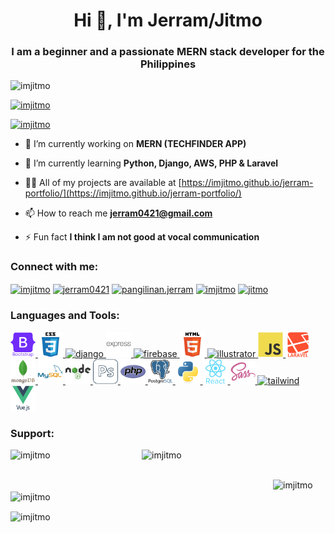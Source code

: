 <h1 align="center">Hi 👋, I'm Jerram/Jitmo</h1>
<h3 align="center">I am a beginner and a passionate MERN stack developer for the Philippines</h3>

<p align="left"> <img src="https://komarev.com/ghpvc/?username=imjitmo&label=Profile%20views&color=0e75b6&style=flat" alt="imjitmo" /> </p>

<p align="left"> <a href="https://github.com/ryo-ma/github-profile-trophy"><img src="https://github-profile-trophy.vercel.app/?username=imjitmo" alt="imjitmo" /></a> </p>

<p align="left"> <a href="https://twitter.com/imjitmo" target="blank"><img src="https://img.shields.io/twitter/follow/imjitmo?logo=twitter&style=for-the-badge" alt="imjitmo" /></a> </p>

- 🔭 I’m currently working on **MERN (TECHFINDER APP)**

- 🌱 I’m currently learning **Python, Django, AWS, PHP & Laravel**

- 👨‍💻 All of my projects are available at [https://imjitmo.github.io/jerram-portfolio/](https://imjitmo.github.io/jerram-portfolio/)

- 📫 How to reach me **jerram0421@gmail.com**

- ⚡ Fun fact **I think I am not good at vocal communication**

<h3 align="left">Connect with me:</h3>
<p align="left">
<a href="https://twitter.com/imjitmo" target="blank"><img align="center" src="https://raw.githubusercontent.com/rahuldkjain/github-profile-readme-generator/master/src/images/icons/Social/twitter.svg" alt="imjitmo" height="30" width="40" /></a>
<a href="https://linkedin.com/in/jerram0421" target="blank"><img align="center" src="https://raw.githubusercontent.com/rahuldkjain/github-profile-readme-generator/master/src/images/icons/Social/linked-in-alt.svg" alt="jerram0421" height="30" width="40" /></a>
<a href="https://fb.com/pangilinan.jerram" target="blank"><img align="center" src="https://raw.githubusercontent.com/rahuldkjain/github-profile-readme-generator/master/src/images/icons/Social/facebook.svg" alt="pangilinan.jerram" height="30" width="40" /></a>
<a href="https://instagram.com/imjitmo" target="blank"><img align="center" src="https://raw.githubusercontent.com/rahuldkjain/github-profile-readme-generator/master/src/images/icons/Social/instagram.svg" alt="imjitmo" height="30" width="40" /></a>
<a href="https://www.youtube.com/@jitmo" target="blank"><img align="center" src="https://raw.githubusercontent.com/rahuldkjain/github-profile-readme-generator/master/src/images/icons/Social/youtube.svg" alt="jitmo" height="30" width="40" /></a>
</p>

<h3 align="left">Languages and Tools:</h3>
<p align="left"> <a href="https://getbootstrap.com" target="_blank" rel="noreferrer"> <img src="https://raw.githubusercontent.com/devicons/devicon/master/icons/bootstrap/bootstrap-plain-wordmark.svg" alt="bootstrap" width="40" height="40"/> </a> <a href="https://www.w3schools.com/css/" target="_blank" rel="noreferrer"> <img src="https://raw.githubusercontent.com/devicons/devicon/master/icons/css3/css3-original-wordmark.svg" alt="css3" width="40" height="40"/> </a> <a href="https://www.djangoproject.com/" target="_blank" rel="noreferrer"> <img src="https://cdn.worldvectorlogo.com/logos/django.svg" alt="django" width="40" height="40"/> </a> <a href="https://expressjs.com" target="_blank" rel="noreferrer"> <img src="https://raw.githubusercontent.com/devicons/devicon/master/icons/express/express-original-wordmark.svg" alt="express" width="40" height="40"/> </a> <a href="https://firebase.google.com/" target="_blank" rel="noreferrer"> <img src="https://www.vectorlogo.zone/logos/firebase/firebase-icon.svg" alt="firebase" width="40" height="40"/> </a> <a href="https://www.w3.org/html/" target="_blank" rel="noreferrer"> <img src="https://raw.githubusercontent.com/devicons/devicon/master/icons/html5/html5-original-wordmark.svg" alt="html5" width="40" height="40"/> </a> <a href="https://www.adobe.com/in/products/illustrator.html" target="_blank" rel="noreferrer"> <img src="https://www.vectorlogo.zone/logos/adobe_illustrator/adobe_illustrator-icon.svg" alt="illustrator" width="40" height="40"/> </a> <a href="https://developer.mozilla.org/en-US/docs/Web/JavaScript" target="_blank" rel="noreferrer"> <img src="https://raw.githubusercontent.com/devicons/devicon/master/icons/javascript/javascript-original.svg" alt="javascript" width="40" height="40"/> </a> <a href="https://laravel.com/" target="_blank" rel="noreferrer"> <img src="https://raw.githubusercontent.com/devicons/devicon/master/icons/laravel/laravel-plain-wordmark.svg" alt="laravel" width="40" height="40"/> </a> <a href="https://www.mongodb.com/" target="_blank" rel="noreferrer"> <img src="https://raw.githubusercontent.com/devicons/devicon/master/icons/mongodb/mongodb-original-wordmark.svg" alt="mongodb" width="40" height="40"/> </a> <a href="https://www.mysql.com/" target="_blank" rel="noreferrer"> <img src="https://raw.githubusercontent.com/devicons/devicon/master/icons/mysql/mysql-original-wordmark.svg" alt="mysql" width="40" height="40"/> </a> <a href="https://nodejs.org" target="_blank" rel="noreferrer"> <img src="https://raw.githubusercontent.com/devicons/devicon/master/icons/nodejs/nodejs-original-wordmark.svg" alt="nodejs" width="40" height="40"/> </a> <a href="https://www.photoshop.com/en" target="_blank" rel="noreferrer"> <img src="https://raw.githubusercontent.com/devicons/devicon/master/icons/photoshop/photoshop-line.svg" alt="photoshop" width="40" height="40"/> </a> <a href="https://www.php.net" target="_blank" rel="noreferrer"> <img src="https://raw.githubusercontent.com/devicons/devicon/master/icons/php/php-original.svg" alt="php" width="40" height="40"/> </a> <a href="https://www.postgresql.org" target="_blank" rel="noreferrer"> <img src="https://raw.githubusercontent.com/devicons/devicon/master/icons/postgresql/postgresql-original-wordmark.svg" alt="postgresql" width="40" height="40"/> </a> <a href="https://www.python.org" target="_blank" rel="noreferrer"> <img src="https://raw.githubusercontent.com/devicons/devicon/master/icons/python/python-original.svg" alt="python" width="40" height="40"/> </a> <a href="https://reactjs.org/" target="_blank" rel="noreferrer"> <img src="https://raw.githubusercontent.com/devicons/devicon/master/icons/react/react-original-wordmark.svg" alt="react" width="40" height="40"/> </a> <a href="https://sass-lang.com" target="_blank" rel="noreferrer"> <img src="https://raw.githubusercontent.com/devicons/devicon/master/icons/sass/sass-original.svg" alt="sass" width="40" height="40"/> </a> <a href="https://tailwindcss.com/" target="_blank" rel="noreferrer"> <img src="https://www.vectorlogo.zone/logos/tailwindcss/tailwindcss-icon.svg" alt="tailwind" width="40" height="40"/> </a> <a href="https://vuejs.org/" target="_blank" rel="noreferrer"> <img src="https://raw.githubusercontent.com/devicons/devicon/master/icons/vuejs/vuejs-original-wordmark.svg" alt="vuejs" width="40" height="40"/> </a> </p>

<h3 align="left">Support:</h3>
<p><a href="https://www.buymeacoffee.com/imjitmo"> <img align="left" src="https://cdn.buymeacoffee.com/buttons/v2/default-yellow.png" height="50" width="210" alt="imjitmo" /></a><a href="https://ko-fi.com/imjitmo"> <img align="left" src="https://cdn.ko-fi.com/cdn/kofi3.png?v=3" height="50" width="210" alt="imjitmo" /></a></p><br><br>

<p><img align="left" src="https://github-readme-stats.vercel.app/api/top-langs?username=imjitmo&show_icons=true&locale=en&layout=compact" alt="imjitmo" /></p>

<p>&nbsp;<img align="center" src="https://github-readme-stats.vercel.app/api?username=imjitmo&show_icons=true&locale=en" alt="imjitmo" /></p>

<p><img align="center" src="https://github-readme-streak-stats.herokuapp.com/?user=imjitmo&" alt="imjitmo" /></p>
